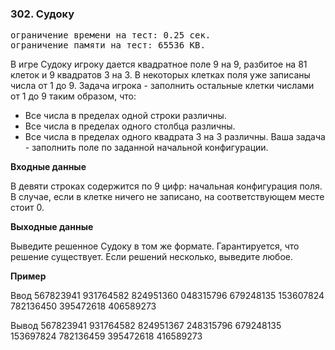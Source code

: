 ### 302. Судоку

<pre>ограничение времени на тест: 0.25 сек.
ограничение памяти на тест: 65536 KB.</pre>

В игре Судоку игроку дается квадратное поле 9 на 9, разбитое на 81 клеток и 9 квадратов 3 на 3. В некоторых клетках поля уже записаны числа от 1 до 9. Задача игрока - заполнить остальные клетки числами от 1 до 9 таким образом, что: 
- Все числа в пределах одной строки различны. 
- Все числа в пределах одного столбца различны. 
- Все числа в пределах одного квадрата 3 на 3 различны. 
Ваша задача - заполнить поле по заданной начальной конфигурации.

**Входные данные**

В девяти строках содержится по 9 цифр: начальная конфигурация поля. В случае, если в клетке ничего не записано, на соответствующем месте стоит 0.

**Выходные данные**

Выведите решенное Судоку в том же формате. Гарантируется, что решение существует. Если решений несколько, выведите любое.

**Пример**

Ввод
567823941 
931764582 
824951360 
048315796 
679248135 
153607824 
782136450 
395472618 
406589273

Вывод
567823941 
931764582 
824951367 
248315796 
679248135 
153697824 
782136459 
395472618 
416589273
